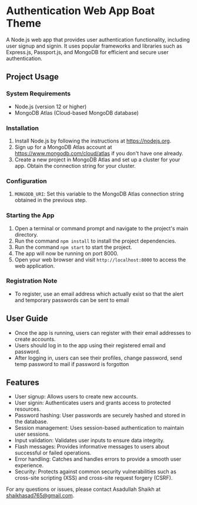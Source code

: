 # Authentication Web App Boat Theme

A Node.js web app that provides user authentication functionality, including user signup and signin. It uses popular frameworks and libraries such as Express.js, Passport.js, and MongoDB for efficient and secure user authentication.

## Project Usage

### System Requirements
- Node.js (version 12 or higher)
- MongoDB Atlas (Cloud-based MongoDB database)

### Installation
1. Install Node.js by following the instructions at https://nodejs.org.
2. Sign up for a MongoDB Atlas account at https://www.mongodb.com/cloud/atlas if you don't have one already.
3. Create a new project in MongoDB Atlas and set up a cluster for your app. Obtain the connection string for your cluster.

### Configuration
1. `MONGODB_URI`: Set this variable to the MongoDB Atlas connection string obtained in the previous step.

### Starting the App
1. Open a terminal or command prompt and navigate to the project's main directory.
2. Run the command `npm install` to install the project dependencies.
3. Run the command `npm start` to start the project.
4. The app will now be running on port 8000.
5. Open your web browser and visit `http://localhost:8000` to access the web application.

### Registration Note
- To register, use an email address which actually exist so that the alert and temporary passwords can be sent to email

## User Guide
- Once the app is running, users can register with their email addresses to create accounts.
- Users should log in to the app using their registered email and password.
- After logging in, users can see their profiles, change password, send temp password to mail if password is forgotton

## Features
- User signup: Allows users to create new accounts.
- User signin: Authenticates users and grants access to protected resources.
- Password hashing: User passwords are securely hashed and stored in the database.
- Session management: Uses session-based authentication to maintain user sessions.
- Input validation: Validates user inputs to ensure data integrity.
- Flash messages: Provides informative messages to users about successful or failed operations.
- Error handling: Catches and handles errors to provide a smooth user experience.
- Security: Protects against common security vulnerabilities such as cross-site scripting (XSS) and cross-site request forgery (CSRF).


For any questions or issues, please contact Asadullah Shaikh at shaikhasad765@gmail.com.

